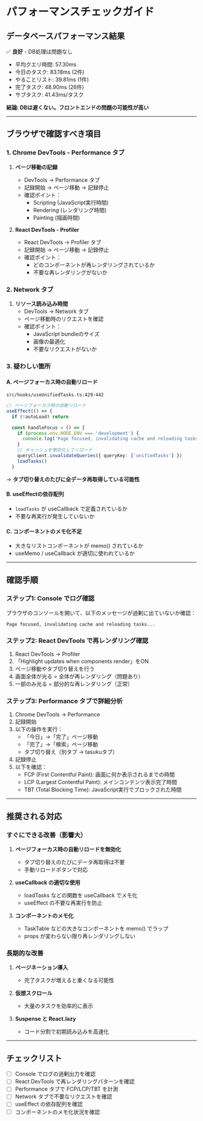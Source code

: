 # パフォーマンスチェックガイド

## データベースパフォーマンス結果

✅ **良好** - DB処理は問題なし
- 平均クエリ時間: 57.30ms
- 今日のタスク: 83.18ms (2件)
- やることリスト: 39.81ms (1件)
- 完了タスク: 48.90ms (26件)
- サブタスク: 41.43ms/タスク

**結論: DBは遅くない。フロントエンドの問題の可能性が高い**

---

## ブラウザで確認すべき項目

### 1. Chrome DevTools - Performance タブ

1. **ページ移動の記録**
   - DevTools → Performance タブ
   - 記録開始 → ページ移動 → 記録停止
   - 確認ポイント：
     - Scripting (JavaScript実行時間)
     - Rendering (レンダリング時間)
     - Painting (描画時間)

2. **React DevTools - Profiler**
   - React DevTools → Profiler タブ
   - 記録開始 → ページ移動 → 記録停止
   - 確認ポイント：
     - どのコンポーネントが再レンダリングされているか
     - 不要な再レンダリングがないか

### 2. Network タブ

1. **リソース読み込み時間**
   - DevTools → Network タブ
   - ページ移動時のリクエストを確認
   - 確認ポイント：
     - JavaScript bundleのサイズ
     - 画像の最適化
     - 不要なリクエストがないか

### 3. 疑わしい箇所

#### A. ページフォーカス時の自動リロード
`src/hooks/useUnifiedTasks.ts:429-442`
```typescript
// ページフォーカス時の自動リロード
useEffect(() => {
  if (!autoLoad) return

  const handleFocus = () => {
    if (process.env.NODE_ENV === 'development') {
      console.log('Page focused, invalidating cache and reloading tasks...')
    }
    // キャッシュを無効化してリロード
    queryClient.invalidateQueries({ queryKey: ['unifiedTasks'] })
    loadTasks()
  }
```
→ **タブ切り替えのたびに全データ再取得している可能性**

#### B. useEffectの依存配列
- `loadTasks` が useCallback で定義されているか
- 不要な再実行が発生していないか

#### C. コンポーネントのメモ化不足
- 大きなリストコンポーネントが memo() されているか
- useMemo / useCallback が適切に使われているか

---

## 確認手順

### ステップ1: Console でログ確認
ブラウザのコンソールを開いて、以下のメッセージが過剰に出ていないか確認：
```
Page focused, invalidating cache and reloading tasks...
```

### ステップ2: React DevTools で再レンダリング確認
1. React DevTools → Profiler
2. 「Highlight updates when components render」をON
3. ページ移動やタブ切り替えを行う
4. 画面全体が光る = 全体が再レンダリング（問題あり）
5. 一部のみ光る = 部分的な再レンダリング（正常）

### ステップ3: Performance タブで詳細分析
1. Chrome DevTools → Performance
2. 記録開始
3. 以下の操作を実行：
   - 「今日」→「完了」ページ移動
   - 「完了」→「検索」ページ移動
   - タブ切り替え（別タブ → tasukuタブ）
4. 記録停止
5. 以下を確認：
   - FCP (First Contentful Paint): 画面に何か表示されるまでの時間
   - LCP (Largest Contentful Paint): メインコンテンツ表示完了時間
   - TBT (Total Blocking Time): JavaScript実行でブロックされた時間

---

## 推奨される対応

### すぐにできる改善（影響大）

1. **ページフォーカス時の自動リロードを無効化**
   - タブ切り替えのたびにデータ再取得は不要
   - 手動リロードボタンで対応

2. **useCallback の適切な使用**
   - loadTasks などの関数を useCallback でメモ化
   - useEffect の不要な再実行を防止

3. **コンポーネントのメモ化**
   - TaskTable などの大きなコンポーネントを memo() でラップ
   - props が変わらない限り再レンダリングしない

### 長期的な改善

1. **ページネーション導入**
   - 完了タスクが増えると重くなる可能性

2. **仮想スクロール**
   - 大量のタスクを効率的に表示

3. **Suspense と React.lazy**
   - コード分割で初期読み込みを高速化

---

## チェックリスト

- [ ] Console でログの過剰出力を確認
- [ ] React DevTools で再レンダリングパターンを確認
- [ ] Performance タブで FCP/LCP/TBT を計測
- [ ] Network タブで不要なリクエストを確認
- [ ] useEffect の依存配列を確認
- [ ] コンポーネントのメモ化状況を確認

